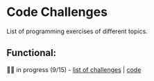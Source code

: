 # Code Challenges

List of programming exercises of different topics.

## Functional:
👨‍💻 in progress (9/15) - [list of challenges](./Functional.md) | [code](../../tree/main/src/functional)
